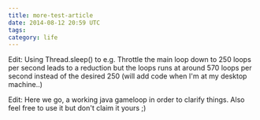 ```yaml
---
title: more-test-article
date: 2014-08-12 20:59 UTC
tags:
category: life
---
```


Edit: Using Thread.sleep() to e.g. Throttle the main loop down to 250 loops per second leads to a reduction but the loops runs at around 570 loops per second instead of the desired 250 (will add code when I'm at my desktop machine..)

Edit: Here we go, a working java gameloop in order to clarify things. Also feel free to use it but don't claim it yours ;)
